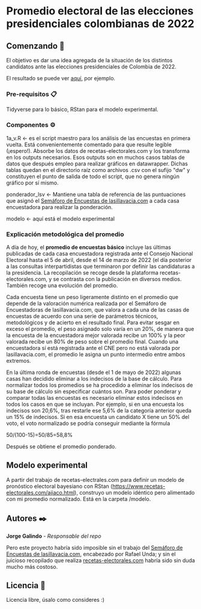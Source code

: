 # Promedio electoral de las elecciones presidenciales colombianas de 2022

## Comenzando 🚀

El objetivo es dar una idea agregada de la situación de los distintos candidatos ante las elecciones presidenciales de Colombia de 2022.

El resultado se puede ver [aquí](https://elpais.com/internacional/2022-04-06/petro-domina-en-las-encuestas-seguido-por-un-fico-gutierrez-al-alza.html?utm_medium=Social&utm_source=Twitter&ssm=TW_CM_AME#Echobox=1649255860), por ejemplo.


### Pre-requisitos 📋

Tidyverse para lo básico, RStan para el modelo experimental.


### Componentes ⚙️

1a_v.R <- es el script maestro para los análisis de las encuestas en primera vuelta. Está convenientemente comentado para que resulte legible (¡espero!). Absorbe los datos de recetas-electorales.com y los transforma en los outputs necesarios. Esos outputs son en muchos casos tablas de datos que después empleo para realizar gráficos en datawrapper. Dichas tablas quedan en el directorio raíz como archivos .csv con el sufijo "dw" y constituyen el punto de salida de todo el script, que no genera ningún gráfico por sí mismo.

ponderador_lsv <- Mantiene una tabla de referencia de las puntuaciones que asignó el [Semáforo de Encuestas de lasillavacia.com](http://lasillavacia.com/historias/silla…) a cada casa encuestadora para realizar la ponderación.

modelo <- aquí está el modelo experimental

### Explicación metodológica del promedio

A día de hoy, el **promedio de encuestas básico** incluye las últimas publicadas de cada casa encuestadora registrada ante el Consejo Nacional Electoral hasta el 5 de abril, desde el 14 de marzo de 2022 (el día posterior a las consultas interpartidistas que terminaron por definir las candidaturas a la presidencia. La recopilación se recoge desde la plataforma recetas-electorales.com, y se contrasta con la publicación en diversos medios. También recoge una evolución del promedio.

Cada encuesta tiene un peso ligeramente distinto en el promedio que depende de la valoración numérica realizada por el Semáforo de Encuestadoras de lasillavacia.com, que valora a cada una de las casas de encuestas de acuerdo con una serie de parámetros técnicos, metodológicos y de acierto en el resultado final. Para evitar sesgar en exceso el promedio, el peso asignado solo varía en un 20%, de manera que la encuesta de la encuestadora mejor valorada recibe un 100% y la peor valorada recibe un 80% de peso sobre el promedio final. Cuando una encuestadora sí está registrada ante el CNE pero no está valorada por lasillavacia.com, el promedio le asigna un punto intermedio entre ambos extremos.

En la última ronda de encuestas (desde el 1 de mayo de 2022) algunas casas han decidido eliminar a los indecisos de la base de cálculo. Para normalizar todos los promedios se ha procedido a eliminar los indecisos de su base de cálculo sin especificar cuántos son. Para poder ponderar y comparar todas las encuestas es necesario eliminar estos indecisos en todos los casos en que se incluyan. Por ejemplo, si en una encuesta los indecisos son 20,6%, tras restarle ese 5,6% de la categoría anterior queda un 15% de indecisos. Si en esa encuesta un candidato X tiene un 50% del voto, el voto normalizado se podría conseguir mediante la fórmula 

50/(100-15)=50/85=58,8%

Después se obtiene el promedio ponderado.

## Modelo experimental

A partir del trabajo de recetas-electrales.com para definir un modelo de pronóstico electoral bayesiano con RStan (https://www.recetas-electorales.com/ajiaco.html), construyo un modelo idéntico pero alimentado con mi promedio normalizado. Está en la carpeta /modelo.


## Autores ✒️

**Jorge Galindo** - *Responsable del repo*

Pero este proyecto habría sido imposible sin el trabajo del [Semáforo de Encuestas de lasillavacia.com](http://lasillavacia.com/historias/silla…), encabezado por Rafael Unda; y sin el juicioso recopilado que realiza [recetas-electorales.com](http://recetas-electorales.com) habría sido sin duda mucho más costoso.

## Licencia 📄

Licencia libre, úsalo como consideres :)
